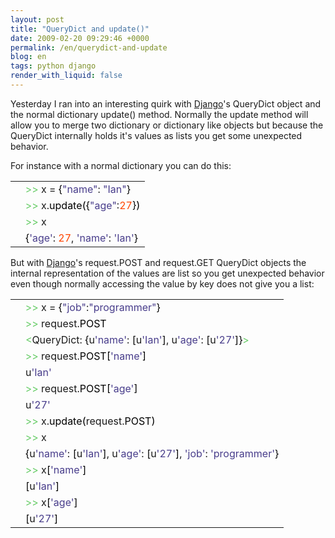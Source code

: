 ```yaml
---
layout: post
title: "QueryDict and update()"
date: 2009-02-20 09:29:46 +0000
permalink: /en/querydict-and-update
blog: en
tags: python django
render_with_liquid: false
---
```


<!-- textlint-disable rousseau -->

<p>Yesterday I ran into an interesting quirk with <a href="http://www.djangoproject.com/" title="Django">Django</a>'s QueryDict object and the normal dictionary update() method. Normally the update method will allow you to merge two dictionary or dictionary like objects but because the QueryDict internally holds it's values as lists you get some unexpected behavior.</p>

<p>For instance with a normal dictionary you can do this:</p>

<div class="codeblock amc_python amc_short"><table><tr class="amc_code_odd"><td class="amc_line"><div class="amc1"></div></td><td><span style="color: #66cc66;">&gt;&gt;</span> x = <span style="color: black;">&#123;</span><span style="color: #483d8b;">&quot;name&quot;</span>: <span style="color: #483d8b;">&quot;Ian&quot;</span><span style="color: black;">&#125;</span><br /></td></tr><tr class="amc_code_even"><td class="amc_line"><div class="amc2"></div></td><td><span style="color: #66cc66;">&gt;&gt;</span> x.<span style="color: black;">update</span><span style="color: black;">&#40;</span><span style="color: black;">&#123;</span><span style="color: #483d8b;">&quot;age&quot;</span>:<span style="color: #ff4500;">27</span><span style="color: black;">&#125;</span><span style="color: black;">&#41;</span><br /></td></tr><tr class="amc_code_odd"><td class="amc_line"><div class="amc3"></div></td><td><span style="color: #66cc66;">&gt;&gt;</span> x<br /></td></tr><tr class="amc_code_even"><td class="amc_line"><div class="amc4"></div></td><td><span style="color: black;">&#123;</span><span style="color: #483d8b;">'age'</span>: <span style="color: #ff4500;">27</span>, <span style="color: #483d8b;">'name'</span>: <span style="color: #483d8b;">'Ian'</span><span style="color: black;">&#125;</span></td></tr></table></div>

<p>But with <a href="http://www.djangoproject.com/" title="Django">Django</a>'s request.POST and request.GET QueryDict objects the internal representation of the values are list so you get unexpected behavior even though normally accessing the value by key does not give you a list:</p>

<div class="codeblock amc_python amc_short"><table><tr class="amc_code_odd"><td class="amc_line"><div class="amc1"></div></td><td><span style="color: #66cc66;">&gt;&gt;</span> x = <span style="color: black;">&#123;</span><span style="color: #483d8b;">&quot;job&quot;</span>:<span style="color: #483d8b;">&quot;programmer&quot;</span><span style="color: black;">&#125;</span><br /></td></tr><tr class="amc_code_even"><td class="amc_line"><div class="amc2"></div></td><td><span style="color: #66cc66;">&gt;&gt;</span> request.<span style="color: black;">POST</span><br /></td></tr><tr class="amc_code_odd"><td class="amc_line"><div class="amc3"></div></td><td><span style="color: #66cc66;">&lt;</span>QueryDict: <span style="color: black;">&#123;</span>u<span style="color: #483d8b;">'name'</span>: <span style="color: black;">&#91;</span>u<span style="color: #483d8b;">'Ian'</span><span style="color: black;">&#93;</span>, u<span style="color: #483d8b;">'age'</span>: <span style="color: black;">&#91;</span>u<span style="color: #483d8b;">'27'</span><span style="color: black;">&#93;</span><span style="color: black;">&#125;</span><span style="color: #66cc66;">&gt;</span><br /></td></tr><tr class="amc_code_even"><td class="amc_line"><div class="amc4"></div></td><td><span style="color: #66cc66;">&gt;&gt;</span> request.<span style="color: black;">POST</span><span style="color: black;">&#91;</span><span style="color: #483d8b;">'name'</span><span style="color: black;">&#93;</span><br /></td></tr><tr class="amc_code_odd"><td class="amc_line"><div class="amc5"></div></td><td>u<span style="color: #483d8b;">'Ian'</span><br /></td></tr><tr class="amc_code_even"><td class="amc_line"><div class="amc6"></div></td><td><span style="color: #66cc66;">&gt;&gt;</span> request.<span style="color: black;">POST</span><span style="color: black;">&#91;</span><span style="color: #483d8b;">'age'</span><span style="color: black;">&#93;</span><br /></td></tr><tr class="amc_code_odd"><td class="amc_line"><div class="amc7"></div></td><td>u<span style="color: #483d8b;">'27'</span><br /></td></tr><tr class="amc_code_even"><td class="amc_line"><div class="amc8"></div></td><td><span style="color: #66cc66;">&gt;&gt;</span> x.<span style="color: black;">update</span><span style="color: black;">&#40;</span>request.<span style="color: black;">POST</span><span style="color: black;">&#41;</span><br /></td></tr><tr class="amc_code_odd"><td class="amc_line"><div class="amc9"></div></td><td><span style="color: #66cc66;">&gt;&gt;</span> x<br /></td></tr><tr class="amc_code_even"><td class="amc_line"><div class="amc0"><div class="amc1"></div></div></td><td><span style="color: black;">&#123;</span>u<span style="color: #483d8b;">'name'</span>: <span style="color: black;">&#91;</span>u<span style="color: #483d8b;">'Ian'</span><span style="color: black;">&#93;</span>, u<span style="color: #483d8b;">'age'</span>: <span style="color: black;">&#91;</span>u<span style="color: #483d8b;">'27'</span><span style="color: black;">&#93;</span>, <span style="color: #483d8b;">'job'</span>: <span style="color: #483d8b;">'programmer'</span><span style="color: black;">&#125;</span><br /></td></tr><tr class="amc_code_odd"><td class="amc_line"><div class="amc1"><div class="amc1"></div></div></td><td><span style="color: #66cc66;">&gt;&gt;</span> x<span style="color: black;">&#91;</span><span style="color: #483d8b;">'name'</span><span style="color: black;">&#93;</span><br /></td></tr><tr class="amc_code_even"><td class="amc_line"><div class="amc2"><div class="amc1"></div></div></td><td><span style="color: black;">&#91;</span>u<span style="color: #483d8b;">'Ian'</span><span style="color: black;">&#93;</span><br /></td></tr><tr class="amc_code_odd"><td class="amc_line"><div class="amc3"><div class="amc1"></div></div></td><td><span style="color: #66cc66;">&gt;&gt;</span> x<span style="color: black;">&#91;</span><span style="color: #483d8b;">'age'</span><span style="color: black;">&#93;</span><br /></td></tr><tr class="amc_code_even"><td class="amc_line"><div class="amc4"><div class="amc1"></div></div></td><td><span style="color: black;">&#91;</span>u<span style="color: #483d8b;">'27'</span><span style="color: black;">&#93;</span></td></tr></table></div>

<!-- textlint-enable rousseau -->
